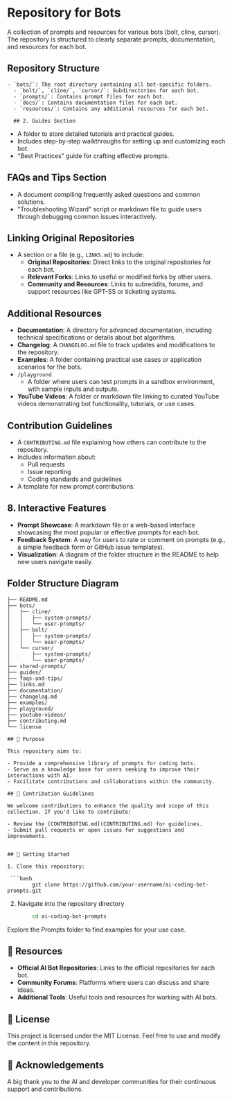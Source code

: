 # Repository  for Bots

A collection of prompts and resources for various bots (bolt, cline, cursor). The repository is structured to clearly separate prompts, documentation, and resources for each bot.

## Repository Structure


    - `bots/`: The root directory containing all bot-specific folders.
      - `bolt/`, `cline/`, `cursor/`: Subdirectories for each bot.
      - `prompts/`: Contains prompt files for each bot.
      - `docs/`: Contains documentation files for each bot.
      - `resources/`: Contains any additional resources for each bot.

      ## 2. Guides Section

- A folder to store detailed tutorials and practical guides.
- Includes step-by-step walkthroughs for setting up and customizing each bot.
- "Best Practices" guide for crafting effective prompts.

## FAQs and Tips Section

- A document compiling frequently asked questions and common solutions.
- "Troubleshooting Wizard" script or markdown file to guide users through debugging common issues interactively.

## Linking Original Repositories

- A section or a file (e.g., `LINKS.md`) to include:
    - **Original Repositories**: Direct links to the original repositories for each bot.
    - **Relevant Forks**: Links to useful or modified forks by other users.
    - **Community and Resources**: Links to subreddits, forums, and support resources like GPT-SS or ticketing systems.

## Additional Resources

- **Documentation**:
    A directory for advanced documentation, including technical specifications or details about bot algorithms.
- **Changelog**:
    A `CHANGELOG.md` file to track updates and modifications to the repository.
- **Examples**:
    A folder containing practical use cases or application scenarios for the bots.
- `/playground`
    - A folder where users can test prompts in a sandbox environment, with sample inputs and outputs.
- **YouTube Videos**:
    A folder or markdown file linking to curated YouTube videos demonstrating bot functionality, tutorials, or use cases.

## Contribution Guidelines

- A `CONTRIBUTING.md` file explaining how others can contribute to the repository.
- Includes information about:
    - Pull requests
    - Issue reporting
    - Coding standards and guidelines
- A template for new prompt contributions.


## 8. Interactive Features

- **Prompt Showcase**: A markdown file or a web-based interface showcasing the most popular or effective prompts for each bot.
- **Feedback System**: A way for users to rate or comment on prompts (e.g., a simple feedback form or GitHub issue templates).
- **Visualization**: A diagram of the folder structure in the README to help new users navigate easily.

## Folder Structure Diagram

```
├── README.md
├── bots/
│   ├── cline/
│   │   ├── system-prompts/
│   │   └── user-prompts/
│   ├── bolt/
│   │   ├── system-prompts/
│   │   └── user-prompts/
│   └── cursor/
│       ├── system-prompts/
│       └── user-prompts/
├── shared-prompts/
├── guides/
├── faqs-and-tips/
├── links.md
├── documentation/
├── changelog.md
├── examples/
├── playground/
├── youtube-videos/
├── contributing.md
└── license

## 🎯 Purpose

This repository aims to:

- Provide a comprehensive library of prompts for coding bots.
- Serve as a knowledge base for users seeking to improve their interactions with AI.
- Facilitate contributions and collaborations within the community.

## 📜 Contribution Guidelines

We welcome contributions to enhance the quality and scope of this collection. If you'd like to contribute:

- Review the [CONTRIBUTING.md](CONTRIBUTING.md) for guidelines.
- Submit pull requests or open issues for suggestions and improvements.


## 📂 Getting Started

1. Clone this repository:

 ```bash
        git clone https://github.com/your-username/ai-coding-bot-prompts.git
 ```

2.  Navigate into the repository directory

```bash
        cd ai-coding-bot-prompts
```

Explore the Prompts folder to find examples for your use case.

## 🔗 Resources

- **Official AI Bot Repositories**: Links to the official repositories for each bot.
- **Community Forums**: Platforms where users can discuss and share ideas.
- **Additional Tools**: Useful tools and resources for working with AI bots.

## 📄 License

This project is licensed under the MIT License. Feel free to use and modify the content in this repository.

## 🌟 Acknowledgements

A big thank you to the AI and developer communities for their continuous support and contributions.